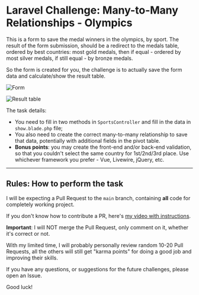 # Laravel Challenge: Many-to-Many Relationships - Olympics

This is a form to save the medal winners in the olympics, by sport. The result of the form submission, should be a redirect to the medals table, ordered by best countries: most gold medals, then if equal - ordered by most silver medals, if still equal - by bronze medals.

So the form is created for you, the challenge is to actually save the form data and calculate/show the result table.

![Form](https://laraveldaily.com/wp-content/uploads/2021/08/130041250-0d025c08-96c0-4a76-9a38-cd538b1b4151.png)

![Result table](https://laraveldaily.com/wp-content/uploads/2021/08/130041490-06a87b1b-37e8-4eab-9ad9-ac2f75f75da3.png)

The task details:

- You need to fill in two methods in `SportsController` and fill in the data in `show.blade.php` file;
- You also need to create the correct many-to-many relationship to save that data, potentially with additional fields in the pivot table.
- __Bonus points__: you may create the front-end and/or back-end validation, so that you couldn't select the same country for 1st/2nd/3rd place. Use whichever framework you prefer - Vue, Livewire, jQuery, etc.


---

## Rules: How to perform the task

I will be expecting a Pull Request to the `main` branch, containing **all** code for completely working project.

If you don't know how to contribute a PR, here's [my video with instructions](https://www.youtube.com/watch?v=vEcT6JIFji0).

**Important**: I will NOT merge the Pull Request, only comment on it, whether it's correct or not.

With my limited time, I will probably personally review random 10-20 Pull Requests, all the others will still get "karma points" for doing a good job and improving their skills.

If you have any questions, or suggestions for the future challenges, please open an Issue.

Good luck!

